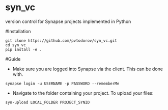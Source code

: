 # syn_vc
version control for Synapse projects implemented in Python

#Installation
```
git clone https://github.com/pvtodorov/syn_vc.git
cd syn_vc
pip install -e .
```

#Guide
- Make sure you are logged into Synapse via the client. This can be done with.
```
synapse login -u USERNAME -p PASSWORD --rememberMe
```
- Navigate to the folder containing your project. To upload your files:
```
syn-upload LOCAL_FOLDER PROJECT_SYNID
```
